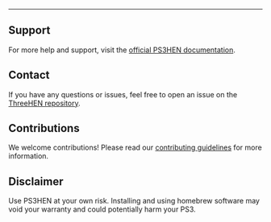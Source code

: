 ---

## Support

For more help and support, visit the [official PS3HEN documentation](https://github.com/PS3Xploit/PS3HEN/wiki).

## Contact
If you have any questions or issues, feel free to open an issue on the [ThreeHEN repository](https://github.com/LJJB29/ThreeHEN/issues).

## Contributions
We welcome contributions! Please read our [contributing guidelines](https://github.com/LJJB29/ThreeHEN/blob/main/CONTRIBUTING.md) for more information.

## Disclaimer
Use PS3HEN at your own risk. Installing and using homebrew software may void your warranty and could potentially harm your PS3.
